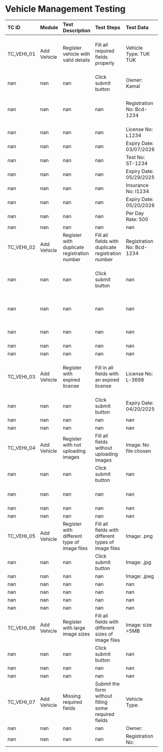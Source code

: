 # Vehicle Management Testing

| TC ID      | Module      | Test Description                            | Test Steps                                           | Test Data                 | Expected Result                                       | Actual Result                                      | Status   |
|:-----------|:------------|:--------------------------------------------|:-----------------------------------------------------|:--------------------------|:------------------------------------------------------|:---------------------------------------------------|:---------|
| TC_VEHI_01 | Add Vehicle | Register vehicle with valid details         | Fill all required fields properly                    | Vehicle Type: TUK TUK     | Success message:"Successfully added vehicle"          | No any success message displyed. But data saved to | Fail     |
| nan        | nan         | nan                                         | Click submit button                                  | Owner: Kamal              | Data should be inserted into the vehicle table        | the vehicle table.                                 | nan      |
| nan        | nan         | nan                                         | nan                                                  | Registration No: Bcd-1234 | Saved vehicle details display in the UI table without | Saved vehicle details displays in the UI           | nan      |
| nan        | nan         | nan                                         | nan                                                  | License No: L1234         | refresh                                               | nan                                                | nan      |
| nan        | nan         | nan                                         | nan                                                  | Expiry Date: 03/07/2026   | nan                                                   | nan                                                | nan      |
| nan        | nan         | nan                                         | nan                                                  | Test No: ST-1234          | nan                                                   | nan                                                | nan      |
| nan        | nan         | nan                                         | nan                                                  | Expiry Date: 05/29/2025   | nan                                                   | nan                                                | nan      |
| nan        | nan         | nan                                         | nan                                                  | Insurance No: I1234       | nan                                                   | nan                                                | nan      |
| nan        | nan         | nan                                         | nan                                                  | Expiry Date: 05/20/2026   | nan                                                   | nan                                                | nan      |
| nan        | nan         | nan                                         | nan                                                  | Per Day Rate: 500         | nan                                                   | nan                                                | nan      |
| nan        | nan         | nan                                         | nan                                                  | nan                       | nan                                                   | nan                                                | nan      |
| TC_VEHI_02 | Add Vehicle | Register with duplicate registration number | Fill all fields with duplicate registration number   | Registration No: Bcd-1234 | Error message should be display as a vehicle          | Error message not displyed                         | Fail     |
| nan        | nan         | nan                                         | Click submit button                                  | nan                       | already registered with this number                   | Data insereted into the vehicle table              | nan      |
| nan        | nan         | nan                                         | nan                                                  | nan                       | Data should not be inserted into the vehicle table    | Vehicle details displays in the UI                 | nan      |
| nan        | nan         | nan                                         | nan                                                  | nan                       | Saved vehicle details should not be display in the    | nan                                                | nan      |
| nan        | nan         | nan                                         | nan                                                  | nan                       | UI without refresh                                    | nan                                                | nan      |
| nan        | nan         | nan                                         | nan                                                  | nan                       | nan                                                   | nan                                                | nan      |
| TC_VEHI_03 | Add Vehicle | Register with expired license               | Fill in all fields with an expired license           | License No: L-3698        | Error message displays as expired license no          | Can not add an expired date in the calendar.       | Pass     |
| nan        | nan         | nan                                         | Click submit button                                  | Expiry Date: 04/20/2025   | Vehicle data should not be saved in the database      | nan                                                | nan      |
| nan        | nan         | nan                                         | nan                                                  | nan                       | nan                                                   | nan                                                | nan      |
| nan        | nan         | nan                                         | nan                                                  | nan                       | nan                                                   | nan                                                | nan      |
| TC_VEHI_04 | Add Vehicle | Register with not uploading images          | Fill all fields without uploading images             | Image: No file chosen     | Success message:"Successfully added vehicle"          | As expected                                        | Pass     |
| nan        | nan         | nan                                         | Click submit button                                  | nan                       | Data should be inserted into the vehicle table        | nan                                                | nan      |
| nan        | nan         | nan                                         | nan                                                  | nan                       | Saved vehicle details display in the UI table without | nan                                                | nan      |
| nan        | nan         | nan                                         | nan                                                  | nan                       | refresh                                               | nan                                                | nan      |
| nan        | nan         | nan                                         | nan                                                  | nan                       | nan                                                   | nan                                                | nan      |
| TC_VEHI_05 | Add Vehicle | Register with different type of image files | Fill all fields with different types of image files  | Image: .png               | nan                                                   | nan                                                | nan      |
| nan        | nan         | nan                                         | Click submit button                                  | Image: .jpg               | nan                                                   | nan                                                | nan      |
| nan        | nan         | nan                                         | nan                                                  | Image: .jpeg              | nan                                                   | nan                                                | nan      |
| nan        | nan         | nan                                         | nan                                                  | nan                       | nan                                                   | nan                                                | nan      |
| nan        | nan         | nan                                         | nan                                                  | nan                       | nan                                                   | nan                                                | nan      |
| nan        | nan         | nan                                         | nan                                                  | nan                       | nan                                                   | nan                                                | nan      |
| nan        | nan         | nan                                         | nan                                                  | nan                       | nan                                                   | nan                                                | nan      |
| TC_VEHI_06 | Add Vehicle | Register with large image sizes             | Fill all fields with different sizes of image files  | Image: size >5MB          | nan                                                   | nan                                                | nan      |
| nan        | nan         | nan                                         | Click submit button                                  | nan                       | nan                                                   | nan                                                | nan      |
| nan        | nan         | nan                                         | nan                                                  | nan                       | nan                                                   | nan                                                | nan      |
| nan        | nan         | nan                                         | nan                                                  | nan                       | nan                                                   | nan                                                | nan      |
| TC_VEHI_07 | Add Vehicle | Missing required fields                     | Submit the form without filling some required fields | Vehicle Type:             | Validation error messages should display for each     | As expected                                        | Pass     |
| nan        | nan         | nan                                         | nan                                                  | Owner:                    | required fields                                       | nan                                                | nan      |
| nan        | nan         | nan                                         | nan                                                  | Registration No:          | Vehicle not be saved                                  | nan                                                | nan      |